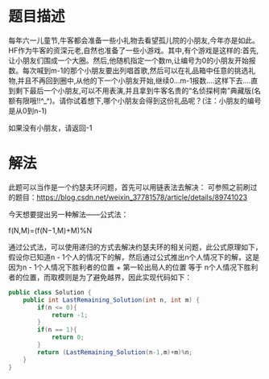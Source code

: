 # 题目描述
每年六一儿童节,牛客都会准备一些小礼物去看望孤儿院的小朋友,今年亦是如此。HF作为牛客的资深元老,自然也准备了一些小游戏。其中,有个游戏是这样的:首先,让小朋友们围成一个大圈。然后,他随机指定一个数m,让编号为0的小朋友开始报数。每次喊到m-1的那个小朋友要出列唱首歌,然后可以在礼品箱中任意的挑选礼物,并且不再回到圈中,从他的下一个小朋友开始,继续0...m-1报数....这样下去....直到剩下最后一个小朋友,可以不用表演,并且拿到牛客名贵的“名侦探柯南”典藏版(名额有限哦!!^_^)。请你试着想下,哪个小朋友会得到这份礼品呢？(注：小朋友的编号是从0到n-1)

如果没有小朋友，请返回-1

# 解法
此题可以当作是一个约瑟夫环问题，首先可以用链表法去解决：
可参照之前刷过的题目：https://blog.csdn.net/weixin_37781578/article/details/89741023

今天想要提出另一种解法——公式法：

f(N,M)=(f(N−1,M)+M)%N

通过公式法，可以使用递归的方式去解决约瑟夫环的相关问题，此公式原理如下，假设你已知道n - 1个人的情况下的解，然后通过公式推出n个人情况下的解，这是因为n - 1个人情况下胜利者的位置 + 第一轮出局人的位置 等于 n个人情况下胜利者的位置，而取模则是为了避免越界，因此实现代码如下：

```java
public class Solution {
    public int LastRemaining_Solution(int n, int m) {
        if(n <= 0){
            return -1;
        }
        if(n == 1){
            return 0;
        }        
        return (LastRemaining_Solution(n-1,m)+m)%n;
    }
}
```
